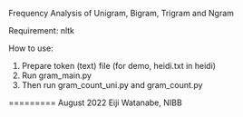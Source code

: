 Frequency Analysis of Unigram, Bigram, Trigram and Ngram

Requirement:
nltk

How to use:
1) Prepare token (text) file (for demo, heidi.txt in heidi)
2) Run gram_main.py
3) Then run gram_count_uni.py and gram_count.py

=========
August 2022
Eiji Watanabe, NIBB
